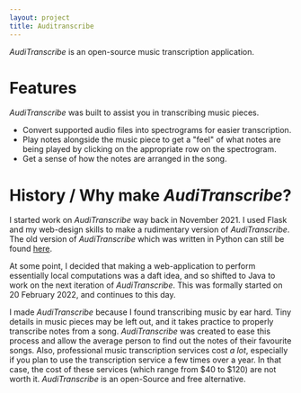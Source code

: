 ```yaml
---
layout: project
title: Auditranscribe
---
```


*AudiTranscribe* is an open-source music transcription application.

# Features

*AudiTranscribe* was built to assist you in transcribing music pieces.

- Convert supported audio files into spectrograms for easier transcription.
- Play notes alongside the music piece to get a "feel" of what notes are being played by clicking on the appropriate row
  on the spectrogram.
- Get a sense of how the notes are arranged in the song.

# History / Why make *AudiTranscribe*?

I started work on *AudiTranscribe* way back in November 2021. I used Flask and my web-design skills to make a
rudimentary version of *AudiTranscribe*. The old version of *AudiTranscribe* which was written in Python can still be
found [here](https://github.com/PhotonicGluon/AudiTranscribe-Python).

At some point, I decided that making a web-application to perform essentially local computations was a daft idea, and so
shifted to Java to work on the next iteration of *AudiTranscribe*. This was formally started on 20 February 2022, and
continues to this day.

I made *AudiTranscribe* because I found transcribing music by ear hard. Tiny details in music pieces may be left out,
and it takes practice to properly transcribe notes from a song. *AudiTranscribe* was created to ease this process and
allow the average person to find out the notes of their favourite songs. Also, professional music transcription services
cost *a lot*, especially if you plan to use the transcription service a few times over a year. In that case, the cost of
these services (which range from $40 to $120) are not worth it. *AudiTranscribe* is an open-Source and free alternative.
